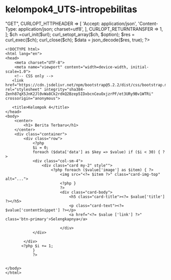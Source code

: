 # kelompok4_UTS-intropebilitas
<?php
/*
Kelompok 4
-Achmad sandi aji permadi
-Syauqi alfurqonansyah
-Tutik Hidayanti
-Leoninda putri mahayani 
-Putri salpiyani

*/



$url = "https://berita-indo-api.vercel.app/v1/cnn-news";

$option =[
    CURLOPT_CUSTOMREQUEST => "GET",
    CURLOPT_HTTPHEADER => [
        'Accept: application/json',
        'Content-Type: application/json; charset=utf8',

    ],
        CURLOPT_RETURNTRANSFER => 1,
    ];
    $ch =curl_init($url);
    curl_setopt_array($ch, $option);
    $res = curl_exec($ch);
    curl_close($ch);
    $data = json_decode($res, true); ?>

    <!DOCTYPE html>
    <html lang="en">
    <head>
        <meta charset="UTF-8">
        <meta name="viewport" content="width=device-width, initial-scale=1.0">
        <!-- CSS only -->
       <link href="https://cdn.jsdelivr.net/npm/bootstrap@5.2.2/dist/css/bootstrap.min.css" rel="stylesheet" integrity="sha384-Zenh87qX5JnK2Jl0vWa8Ck2rdkQ2Bzep5IDxbcnCeuOxjzrPF/et3URy9Bv1WTRi" crossorigin="anonymous">
       
       <title>Kelompok 4</title>
    </head>
    <body>
        <center>
            <h1> Berita Terbaru</h1>
        </center>
        <div class="container">
            <div class="row">
                <?php 
                $i = 0;
                foreach ($data['data'] as $key => $value) if ($i < 30) { ?>
                <div class="col-sm-4">
                    <div class="card my-2" style"">
                        <?php foreach ($value['image'] as $item) { ?>
                            <img src="<?= $item ?>" class="card-img-top" alt="...">
                            <?php }
                            ?>
                            <div class="card-body">
                                <h5 class="card-title"><?= $value['title'] ?></h5>
                                <p class="card-text"><?= $value['contentSnippet'] ?></p>
                                <a href="<?= $value ['link'] ?>" class='btn-primary'>Selengkapnya</a>

                            </div>
                </div>

            </div>
           <?php $i += 1;
                }
                ?>

        
    </body>
    </html>


